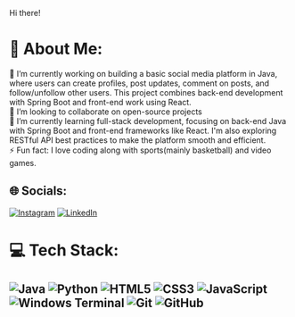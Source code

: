 Hi there!

# 💫 About Me:
🔭 I’m currently working on building a basic social media platform in Java, where users can create profiles, post updates, comment on posts, and follow/unfollow other users. This project combines back-end development with Spring Boot and front-end work using React.<br>👯 I’m looking to collaborate on open-source projects<br>🌱 I’m currently learning full-stack development, focusing on back-end Java with Spring Boot and front-end frameworks like React. I'm also exploring RESTful API best practices to make the platform smooth and efficient.<br>⚡ Fun fact: I love coding along with sports(mainly basketball) and video games.


## 🌐 Socials:
[![Instagram](https://img.shields.io/badge/Instagram-%23E4405F.svg?logo=Instagram&logoColor=white)](https://instagram.com/andrew.liiiiiii) [![LinkedIn](https://img.shields.io/badge/LinkedIn-%230077B5.svg?logo=linkedin&logoColor=white)](https://www.linkedin.com/in/andrew-li-611a34278/) 

# 💻 Tech Stack:
![Java](https://img.shields.io/badge/java-%23ED8B00.svg?style=for-the-badge&logo=openjdk&logoColor=white) ![Python](https://img.shields.io/badge/python-3670A0?style=for-the-badge&logo=python&logoColor=ffdd54) ![HTML5](https://img.shields.io/badge/html5-%23E34F26.svg?style=for-the-badge&logo=html5&logoColor=white) ![CSS3](https://img.shields.io/badge/css3-%231572B6.svg?style=for-the-badge&logo=css3&logoColor=white)
![JavaScript](https://img.shields.io/badge/javascript-%23323330.svg?style=for-the-badge&logo=javascript&logoColor=%23F7DF1E) ![Windows Terminal](https://img.shields.io/badge/Windows%20Terminal-%234D4D4D.svg?style=for-the-badge&logo=windows-terminal&logoColor=white) ![Git](https://img.shields.io/badge/git-%23F05033.svg?style=for-the-badge&logo=git&logoColor=white) ![GitHub](https://img.shields.io/badge/github-%23121011.svg?style=for-the-badge&logo=github&logoColor=white)
---



